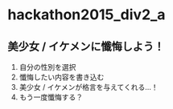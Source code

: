 # hackathon2015_div2_a
## 美少女 / イケメンに懺悔しよう！

1. 自分の性別を選択
2. 懺悔したい内容を書き込む
3. 美少女 / イケメンが格言を与えてくれる…！
4. もう一度懺悔する？
